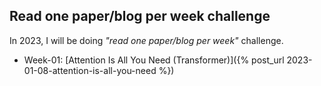 ## Read one paper/blog per week challenge

In 2023, I will be doing *"read one paper/blog per week"* challenge.

* Week-01: [Attention Is All You Need (Transformer)]({% post_url 2023-01-08-attention-is-all-you-need %})